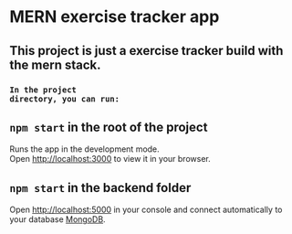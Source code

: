 # MERN exercise tracker app

##    This project is just a exercise tracker build with the mern stack.

### <b><code>In the project directory, you can run:</code></b>

## **`npm start`** in the root of the project

Runs the app in the development mode.\
Open [http://localhost:3000](http://localhost:3000) to view it in your browser.

## **`npm start`** in the backend folder

Open [http://localhost:5000](http://localhost:5000) in your console and connect automatically to your database [MongoDB]("mongogb.org").

